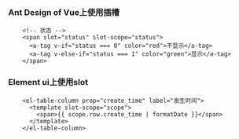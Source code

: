 ### Ant Design of Vue上使用插槽
        <!-- 状态 -->
        <span slot="status" slot-scope="status">
          <a-tag v-if="status === 0" color="red">不显示</a-tag>
          <a-tag v-else-if="status === 1" color="green">显示</a-tag>
        </span>
### Element ui上使用slot
        <el-table-column prop="create_time" label="发生时间">
          <template slot-scope="scope">
            <span>{{ scope.row.create_time | formatDate }}</span>
          </template>
        </el-table-column>